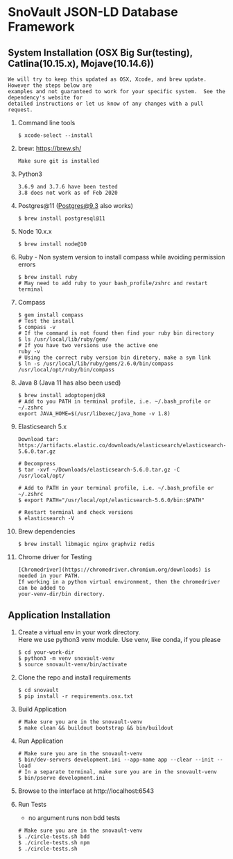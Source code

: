 SnoVault JSON-LD Database Framework
===================================

## System Installation (OSX Big Sur(testing), Catlina(10.15.x), Mojave(10.14.6))
    We will try to keep this updated as OSX, Xcode, and brew update.  However the steps below are
    examples and not guaranteed to work for your specific system.  See the dependency's website for
    detailed instructions or let us know of any changes with a pull request.

1. Command line tools
    ```
    $ xcode-select --install
    ```

1. brew: https://brew.sh/
    ```
    Make sure git is installed
    ```

1. Python3
    ```
    3.6.9 and 3.7.6 have been tested
    3.8 does not work as of Feb 2020
    ```

1. Postgres@11 (Postgres@9.3 also works)
    ```
    $ brew install postgresql@11
    ```

1. Node 10.x.x
    ```
    $ brew install node@10
    ```

1. Ruby - Non system version to install compass while avoiding permission errors
    ```
    $ brew install ruby
    # May need to add ruby to your bash_profile/zshrc and restart terminal
    ```

1. Compass
    ```
    $ gem install compass
    # Test the install
    $ compass -v
    # If the command is not found then find your ruby bin directory
    $ ls /usr/local/lib/ruby/gem/
    # If you have two versions use the active one
    ruby -v
    # Using the correct ruby version bin diretory, make a sym link
    $ ln -s /usr/local/lib/ruby/gems/2.6.0/bin/compass /usr/local/opt/ruby/bin/compass
    ```

1. Java 8 (Java 11 has also been used)
    ```
    $ brew install adoptopenjdk8
    # Add to you PATH in terminal profile, i.e. ~/.bash_profile or ~/.zshrc
    export JAVA_HOME=$(/usr/libexec/java_home -v 1.8)
    ```

1. Elasticsearch 5.x
    ```
    Download tar: https://artifacts.elastic.co/downloads/elasticsearch/elasticsearch-5.6.0.tar.gz

    # Decompress
    $ tar -xvf ~/Downloads/elasticsearch-5.6.0.tar.gz -C /usr/local/opt/

    # Add to PATH in your terminal profile, i.e. ~/.bash_profile or ~/.zshrc
    $ export PATH="/usr/local/opt/elasticsearch-5.6.0/bin:$PATH"

    # Restart terminal and check versions
    $ elasticsearch -V
    ```

1. Brew dependencies
    ```
    $ brew install libmagic nginx graphviz redis
    ```

1. Chrome driver for Testing
    ```
    [Chromedriver](https://chromedriver.chromium.org/downloads) is needed in your PATH.
    If working in a python virtual environment, then the chromedriver can be added to
    your-venv-dir/bin directory.
    ```


## Application Installation

1. Create a virtual env in your work directory.  
    Here we use python3 venv module.  Use venv, like conda, if you please
    ```
    $ cd your-work-dir
    $ python3 -m venv snovault-venv
    $ source snovault-venv/bin/activate
    ```

1. Clone the repo and install requirements
    ```
    $ cd snovault
    $ pip install -r requirements.osx.txt
    ```

1. Build Application
    ```
    # Make sure you are in the snovault-venv
    $ make clean && buildout bootstrap && bin/buildout
    ```

1. Run Application
    ```
    # Make sure you are in the snovault-venv
    $ bin/dev-servers development.ini --app-name app --clear --init --load
    # In a separate terminal, make sure you are in the snovault-venv
    $ bin/pserve development.ini
    ```

1. Browse to the interface at http://localhost:6543

1. Run Tests
    * no argument runs non bdd tests

    ```
    # Make sure you are in the snovault-venv
    $ ./circle-tests.sh bdd
    $ ./circle-tests.sh npm
    $ ./circle-tests.sh
    ```
